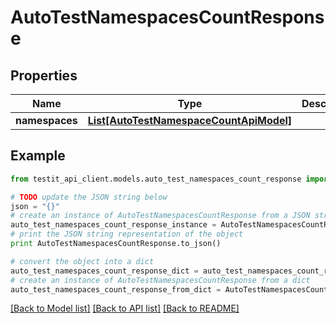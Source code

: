 # AutoTestNamespacesCountResponse


## Properties
Name | Type | Description | Notes
------------ | ------------- | ------------- | -------------
**namespaces** | [**List[AutoTestNamespaceCountApiModel]**](AutoTestNamespaceCountApiModel.md) |  | 

## Example

```python
from testit_api_client.models.auto_test_namespaces_count_response import AutoTestNamespacesCountResponse

# TODO update the JSON string below
json = "{}"
# create an instance of AutoTestNamespacesCountResponse from a JSON string
auto_test_namespaces_count_response_instance = AutoTestNamespacesCountResponse.from_json(json)
# print the JSON string representation of the object
print AutoTestNamespacesCountResponse.to_json()

# convert the object into a dict
auto_test_namespaces_count_response_dict = auto_test_namespaces_count_response_instance.to_dict()
# create an instance of AutoTestNamespacesCountResponse from a dict
auto_test_namespaces_count_response_from_dict = AutoTestNamespacesCountResponse.from_dict(auto_test_namespaces_count_response_dict)
```
[[Back to Model list]](../README.md#documentation-for-models) [[Back to API list]](../README.md#documentation-for-api-endpoints) [[Back to README]](../README.md)


